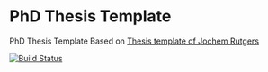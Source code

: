 # PhD Thesis Template
PhD Thesis Template
Based on [Thesis template of Jochem Rutgers](https://sites.google.com/site/jochemrutgers/publications/phd-thesis)

[![Build Status](https://travis-ci.org/brinkab/phdthesistemplate.svg?branch=master)](https://travis-ci.org/brinkab/phdthesistemplate)

